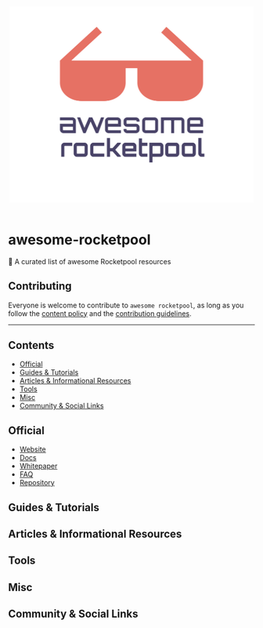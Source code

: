 <div align="center">
	<div>
		<img width="500" src="media/logo.svg" alt="Awesome RocketPool">
	</div>
	<br>
</div>

# awesome-rocketpool
 🚀 A curated list of awesome Rocketpool resources

## Contributing
Everyone is welcome to contribute to `awesome rocketpool`, as long as you follow the [content policy](POLICY.md) and the [contribution guidelines](CONTRIBUTING.md).

---

## Contents
- [Official](#official)
- [Guides & Tutorials](#guides-&-tutorials)
- [Articles & Informational Resources](#articles-&-informational-resources)
- [Tools](#tools)
- [Misc](#misc)
- [Community & Social Links](#community-&-social-links)


## Official

- [Website](https://www.rocketpool.net/)
- [Docs](https://rocket-pool.readthedocs.io/en/latest/)
- [Whitepaper](https://www.rocketpool.net/files/RocketPoolWhitePaper.pdf)
- [FAQ](https://medium.com/rocket-pool/rocket-pool-101-faq-ee683af10da9)
- [Repository](https://github.com/rocket-pool/)

## Guides & Tutorials

## Articles & Informational Resources

## Tools

## Misc

## Community & Social Links